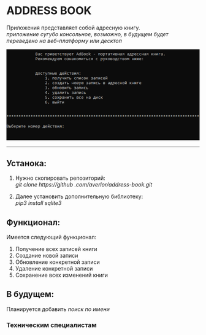 # ADDRESS BOOK

Приложения представляет собой адресную книгу.<br>
*приложение сугубо консольное, возможно, в будущем будет переведено на
веб-платформу или десктоп*

<p align="center">
  <a href="#" target="_blank">
    <img src="img/view.png">
    <br>

  </a>
</p>

***

## **Устанока:**

1. Нужно скопировать репозиторий:<br>*git clone https://github
.com/averlor/address-book.git*<br>

2. Далее установить дополнительную библиотеку:<br>*pip3 install sqlite3*

## **Функционал:**

Имеется следующий функционал:

1. Получение всех записей книги
2. Создание новой записи
3. Обновление конкретной записи
4. Удаление конкретной записи
5. Сохранение всех изменений книги


## **В будущем:**

Планируется добавить *поиск по имени*


### **Техническим специалистам**


